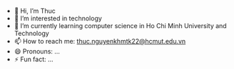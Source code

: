 - 👋 Hi, I’m Thuc
- 👀 I’m interested in technology
- 🌱 I’m currently learning computer science in Ho Chi Minh University and Technology
- 📫 How to reach me: thuc.nguyenkhmtk22@hcmut.edu.vn
- 😄 Pronouns: ...
- ⚡ Fun fact: ...

<!---
thuck22/thuck22 is a ✨ special ✨ repository because its `README.md` (this file) appears on your GitHub profile.
You can click the Preview link to take a look at your changes.
--->
